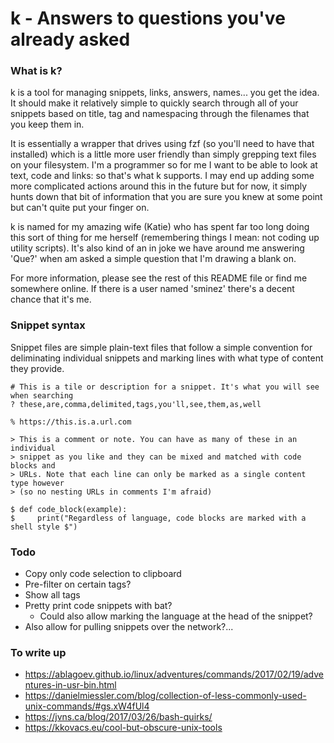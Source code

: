 k - Answers to questions you've already asked
=============================================

### What is k?
k is a tool for managing snippets, links, answers, names... you get the idea.
It should make it relatively simple to quickly search through all of your
snippets based on title, tag and namespacing through the filenames that you keep
them in.

It is essentially a wrapper that drives using fzf (so you'll need to have that
installed) which is a little more user friendly than simply grepping text files
on your filesystem. I'm a programmer so for me I want to be able to look at
text, code and links: so that's what k supports. I may end up adding some more
complicated actions around this in the future but for now, it simply hunts down
that bit of information that you are sure you knew at some point but can't quite
put your finger on.

k is named for my amazing wife (Katie) who has spent far too long doing this
sort of thing for me herself (remembering things I mean: not coding up utility
scripts). It's also kind of an in joke we have around me answering 'Que?' when
am asked a simple question that I'm drawing a blank on.

For more information, please see the rest of this README file or find me
somewhere online. If there is a user named 'sminez' there's a decent chance that
it's me.


### Snippet syntax
Snippet files are simple plain-text files that follow a simple convention for
deliminating individual snippets and marking lines with what type of content
they provide.
```
# This is a tile or description for a snippet. It's what you will see when searching
? these,are,comma,delimited,tags,you'll,see,them,as,well

% https://this.is.a.url.com

> This is a comment or note. You can have as many of these in an individual
> snippet as you like and they can be mixed and matched with code blocks and
> URLs. Note that each line can only be marked as a single content type however
> (so no nesting URLs in comments I'm afraid)

$ def code_block(example):
$     print("Regardless of language, code blocks are marked with a shell style $")
```

### Todo
* Copy only code selection to clipboard
* Pre-filter on certain tags?
* Show all tags
* Pretty print code snippets with bat?
  * Could also allow marking the language at the head of the snippet?
* Also allow for pulling snippets over the network?...


### To write up
* https://ablagoev.github.io/linux/adventures/commands/2017/02/19/adventures-in-usr-bin.html
* https://danielmiessler.com/blog/collection-of-less-commonly-used-unix-commands/#gs.xW4fUl4
* https://jvns.ca/blog/2017/03/26/bash-quirks/
* https://kkovacs.eu/cool-but-obscure-unix-tools
